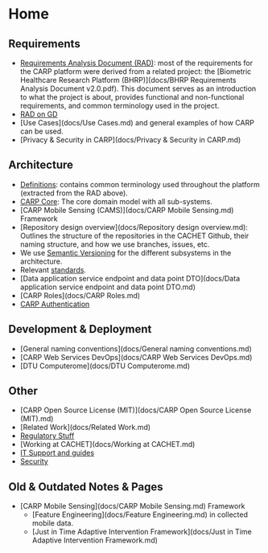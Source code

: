 # Home

## Requirements
- [Requirements Analysis Document (RAD)](https://github.com/cph-cachet/carp.documentation/blob/master/docs/BHRP%20Requirements%20Analysis%20Document%20v2.0.pdf): most of the requirements for the CARP platform were derived from a related project: the [Biometric Healthcare Research Platform (BHRP)](docs/BHRP Requirements Analysis Document v2.0.pdf). This document serves as an introduction to what the project is about, provides functional and non-functional requirements, and common terminology used in the project.
- [RAD on GD](https://docs.google.com/document/d/1TX3htEBw8v2g3QqwKB5Z1JbZqfFPKIrNo6JsMrmDIw4/edit#)
- [Use Cases](docs/Use Cases.md) and general examples of how CARP can be used.
- [Privacy & Security in CARP](docs/Privacy & Security in CARP.md)


## Architecture
- [Definitions](docs/Definitions.md): contains common terminology used throughout the platform (extracted from the RAD above).
- [CARP Core](https://github.com/cph-cachet/carp.core-kotlin): The core domain model with all sub-systems.
- [CARP Mobile Sensing (CAMS)](docs/CARP Mobile Sensing.md) Framework
- [Repository design overview](docs/Repository design overview.md): Outlines the structure of the repositories in the CACHET Github, their naming structure, and how we use branches, issues, etc.
- We use [Semantic Versioning](https://semver.org/) for the different subsystems in the architecture.
- Relevant [standards](docs/Standards.md). 
- [Data application service endpoint and data point DTO](docs/Data application service endpoint and data point DTO.md)
- [CARP Roles](docs/CARP Roles.md)
- [CARP Authentication](docs/Authentication.md)


## Development & Deployment
- [General naming conventions](docs/General naming conventions.md)
- [CARP Web Services DevOps](docs/CARP Web Services DevOps.md)
- [DTU Computerome](docs/DTU Computerome.md)

## Other
- [CARP Open Source License (MIT)](docs/CARP Open Source License (MIT).md)
- [Related Work](docs/Related Work.md)
- [Regulatory Stuff](docs/Regulatory.md)
- [Working at CACHET](docs/Working at CACHET.md)
- [IT Support and guides](https://www.inside.dtu.dk/da/medarbejder/it-og-telefoni/it-support-og-kontakt)
- [Security](docs/Security.md)

## Old & Outdated Notes & Pages

- [CARP Mobile Sensing](docs/CARP Mobile Sensing.md) Framework
     - [Feature Engineering](docs/Feature Engineering.md) in collected mobile data.
     - [Just in Time Adaptive Intervention Framework](docs/Just in Time Adaptive Intervention Framework.md)
